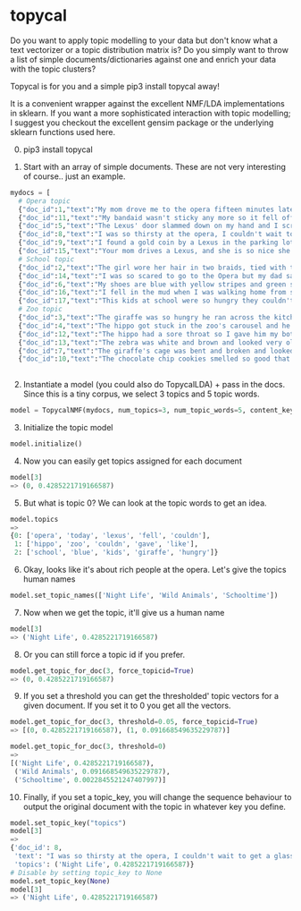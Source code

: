 # topycal

Do you want to apply topic modelling to your data but don't know what a text vectorizer or a topic distribution matrix is?
Do you simply want to throw a list of simple documents/dictionaries against one and enrich your data with the topic clusters?

Topycal is for you and a simple pip3 install topycal away!

It is a convenient wrapper against the excellent NMF/LDA implementations in sklearn. If you want a more sophisticated interaction with topic modelling; I suggest you checkout the excellent gensim package or the underlying sklearn functions used here.

0. pip3 install topycal

1. Start with an array of simple documents. These are not very interesting of course.. just an example.
```python
mydocs = [
  # Opera topic
  {"doc_id":1,"text":"My mom drove me to the opera fifteen minutes late on Tuesday."},
  {"doc_id":11,"text":"My bandaid wasn't sticky any more so it fell off on the way to the opera."},
  {"doc_id":5,"text":"The Lexus' door slammed down on my hand and I screamed like a little baby."},
  {"doc_id":8,"text":"I was so thirsty at the opera, I couldn't wait to get a glass of wine."},
  {"doc_id":9,"text":"I found a gold coin by a Lexus in the parking lot after the opera performance today."},
  {"doc_id":15,"text":"Your mom drives a Lexus, and she is so nice she gave me a ride home today from the opera."},
  # School topic
  {"doc_id":2,"text":"The girl wore her hair in two braids, tied with two blue bows. She lost a bow in the school playground."},
  {"doc_id":14,"text":"I was so scared to go to the Opera but my dad said he would sit with me so we went last night."},
  {"doc_id":6,"text":"My shoes are blue with yellow stripes and green stars on the front."},
  {"doc_id":16,"text":"I fell in the mud when I was walking home from school today."},  
  {"doc_id":17,"text":"This kids at school were so hungry they couldn't stop eating the tasty school cafeteria food."},
  # Zoo topic  
  {"doc_id":3,"text":"The giraffe was so hungry he ran across the kitchen floor without even looking for humans."},
  {"doc_id":4,"text":"The hippo got stuck in the zoo's carousel and he couldn't talk anymore."},
  {"doc_id":12,"text":"The hippo had a sore throat so I gave him my bottle of water from the zoo's store and told him to keep it."},
  {"doc_id":13,"text":"The zebra was white and brown and looked very old compared to the giraffe. The school kids were curious about his health."},
  {"doc_id":7,"text":"The giraffe's cage was bent and broken and looked like a hippo had knocked it over on purpose."},
  {"doc_id":10,"text":"The chocolate chip cookies smelled so good that the hippo ate one without asking."}]  
  
```

2. Instantiate a model (you could also do TopycalLDA) + pass in the docs. Since this is a tiny corpus, we select 3 topics and 5 topic words.
```python
model = TopycalNMF(mydocs, num_topics=3, num_topic_words=5, content_key='text')
```

3. Initialize the topic model
```python
model.initialize()
```

4. Now you can easily get topics assigned for each document
```python
model[3]
=> (0, 0.4285221719166587)
```

5. But what is topic 0? We can look at the topic words to get an idea.
```python
model.topics
=>
{0: ['opera', 'today', 'lexus', 'fell', 'couldn'],
 1: ['hippo', 'zoo', 'couldn', 'gave', 'like'],
 2: ['school', 'blue', 'kids', 'giraffe', 'hungry']}
```

6. Okay, looks like it's about rich people at the opera. Let's give the topics human names
```python
model.set_topic_names(['Night Life', 'Wild Animals', 'Schooltime'])
```

7. Now when we get the topic, it'll give us a human name
```python
model[3]
=> ('Night Life', 0.4285221719166587)
```
8. Or you can still force a topic id if you prefer.
```python
model.get_topic_for_doc(3, force_topicid=True)
=> (0, 0.4285221719166587)
```

9. If you set a threshold you can get the thresholded' topic vectors for a given document. If you set it to 0 you get all the vectors.
```python
model.get_topic_for_doc(3, threshold=0.05, force_topicid=True)
=> [(0, 0.4285221719166587), (1, 0.091668549635229787)]

model.get_topic_for_doc(3, threshold=0)
=>
[('Night Life', 0.4285221719166587),
 ('Wild Animals', 0.091668549635229787),
 ('Schooltime', 0.0022845521247407997)]
```

10. Finally, if you set a topic_key, you will change the sequence behaviour to output the original document with the topic in whatever key you define.
```python
model.set_topic_key("topics")
model[3]
=>
{'doc_id': 8,
 'text': "I was so thirsty at the opera, I couldn't wait to get a glass of wine.",
 'topics': ('Night Life', 0.4285221719166587)}
# Disable by setting topic_key to None
model.set_topic_key(None)
model[3]
=> ('Night Life', 0.4285221719166587)
```
